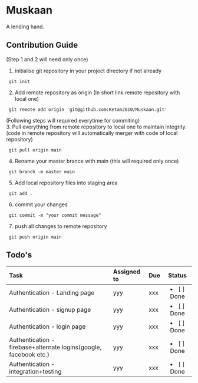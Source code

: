 # Muskaan
A lending hand.

## Contribution Guide
(Step 1 and 2 will need only once)
1. initialise git repository in your project directory if not already 

```
 git init 
```
2. Add remote repository as origin (In short link remote repository with local one)

```
 git remote add origin 'git@github.com:Ketan2010/Muskaan.git'
```
(Following steps will required everytime for commiting) <br>
3. Pull everything from remote repository to local one to maintain integrity.(code in remote repository will automatically merger with code of local repository)
```
 git pull origin main
```
4. Rename your master brance with main (this will required only once)
```
 git branch -m master main
```
5. Add local repository files into staging area
```
 git add .
```
6. commit your changes
```
 git commit -m "your commit message"
```
7. push all changes to remote repository
```
 git push origin main
```

## Todo's
| **Task** | **Assigned to** | **Due** | **Status** |
| :--- | :--- | :--- | :---: |
| Authentication - Landing page | yyy | xxx | <li>[ ] Done</li> |
| Authentication - signup page | yyy | xxx | <li>[ ] Done</li> |
| Authentication - login page | yyy | xxx | <li>[ ] Done</li> |
| Authentication - firebase+alternate logins(google, facebook etc.) | yyy | xxx | <li>[ ] Done</li> |
| Authentication - integration+testing | yyy | xxx | <li>[ ] Done</li> |


